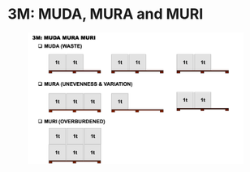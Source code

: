# 3M: MUDA, MURA and MURI

<figure><img src=".gitbook/assets/image.png" alt=""><figcaption></figcaption></figure>
